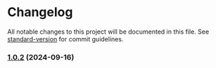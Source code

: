 # Changelog

All notable changes to this project will be documented in this file. See [standard-version](https://github.com/conventional-changelog/standard-version) for commit guidelines.

### [1.0.2](https://github.com/koga117/order-management-service/compare/v1.0.1...v1.0.2) (2024-09-16)
